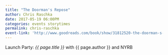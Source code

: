 ```yaml
---
title: "The Doorman's Repose"
author: Chris Raschka
date: 2017-05-19 06:00PM
categories: events storytimes
permalink: chris-raschka
event-link: 'http://www.goodreads.com/book/show/31812520-the-doorman-s-repose'
---
```

Launch Party: *{{ page.title }}* with {{ page.author }} and NYRB
